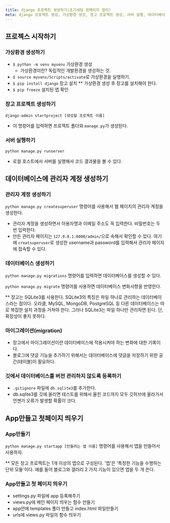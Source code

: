 ```yaml
---
title: django 프로젝트 생성하기(초기세팅 원페이지 정리)
meta: django 프로젝트 생성, 가상환경 생성, 장고 프로젝트 생성, 서버 실행, 데이터베이스 관리자 계정 생성 명령어
---
```


## 프로젝스 시작하기
### 가상환경 생성하기
- `$ python -m venv myvenv` 가상환경 생성
  - 가상환경이란? 독립적인 개발환경을 생성하는 것.
- `$ source myvenv/Scripts/activate`로 가상환경을 실행하기.
- `$ pip install django` 장고 설치
** 가상환경 생성 후 장고를 설치해야 한다.
- `$ pip freeze` 설치된 앱 확인

### 장고 프로젝트 생성하기
`django-admin startproject [생성할 프로젝트 이름]`
- 이 명령어를 입력하면 프로젝트 폴더와 `manage.py`가 생성된다.

### 서버 실행하기
`python manage.py runserver`
- 로컬 호스트에서 서버를 실행해서 코드 결과물을 볼 수 있다.



## 데이터베이스에 관리자 계정 생성하기
### 관리자 계정 생성하기
`python manage.py createsuperuser` 명령어를 사용해서 웹 페이지의 관리자 계정을 생성한다.
- 관리자 계정을 생성하면서 아용자명과 이메일 주소도 꼭 입력한다. 비밀번호는 두 번 입력한다.
- 만든 관리자 페이지는 `127.0.0.1:8000/admin/`으로 속해서 확인할 수 있다. 여기에 `creatsuperuser`로 생성한 username과 password를 입력해서 관리자 페이지에 접속할 수 있다.


### 데이터베이스 생성하기
`python manage.py migrations` 명령어를 입력하면 데이터베이스를 생성할 수 있다.

`python manage.py migrate` 명령어를 사용하면 데이터베이스 변화사항을 반영한다.

** 장고는 SQLite3를 사용한다. SQLite3의 특징은 파일 하나로 관리하는 데이터베이스라는 점이다. 오라클, MySQL, MongoDB, PostgreSQL 등 다른 데이터베이스는 따로 복잡한 설치 과정을 거쳐야 한다. 그러나 SQLite3는 파일 하나만 관리하면 된다. 단, 확장성이 좋지 못하다.

### 마이그레이션(migration)
- 장고에서 마이그레이션이란 데이터베이스에 적용시켜야 하는 변화에 대한 기록이다.
- 블로그에 댓글 기능을 추가하기 위해서는 데이터베이스에 댓글을 저장하기 위한 공간(테이블)이 필요하다.

### 깃에서 데이터베이스를 버전 관리하지 않도록 등록하기
- `.gitignore` 파일에 `db.sqlite3`를 추가한다.
- db.sqlite3를 깃에 올리면 테스트를 위해서 올린 코드까지 모두 깃허브에 올라가서 언젠가 오류가 발생할 확률이 크다.


## App만들고 첫페이지 띄우기
### App만들기
`python manage.py startapp [만들려는 앱 이름]` 명령어를 사용해서 앱을 만들어서 사용하자.

** 모든 장고 프로젝트는 1개 이상의 앱으로 구성된다. '앱'은 '특정한 기능을 수행하는 단위 모듈'이다. 예를 들어 블로그와 갤러리 2 가지 기능이 있으면 앱을 두 개 쓴다.

### App만들고 첫 페이지 띄우기
- settings.py 파일에 app 등록해주기
- views.py에 메인 페이지 띄우는 함수 만들기
- app안에 templates 폴더 만들고 index.html 파일만들기
- urls에 views.py 파일의 함수 띄우기